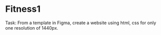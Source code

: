 # Fitness1
Task: From a template in Figma, create a website using html, css for only one resolution of 1440px.
